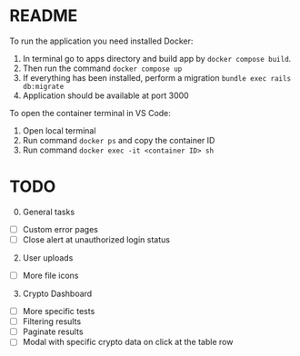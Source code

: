 # README

To run the application you need installed Docker:

1. In terminal go to apps directory and build app by `docker compose build`.
2. Then run the command `docker compose up`
3. If everything has been installed, perform a migration `bundle exec rails db:migrate`
4. Application should be available at port 3000


To open the container terminal in VS Code:
1. Open local terminal
2. Run command `docker ps` and copy the container ID
3. Run command `docker exec -it <container ID> sh`

# TODO

0. General tasks
- [ ] Custom error pages
- [ ] Close alert at unauthorized login status

2. User uploads
- [ ] More file icons

3. Crypto Dashboard
- [ ] More specific tests
- [ ] Filtering results
- [ ] Paginate results
- [ ] Modal with specific crypto data on click at the table row

